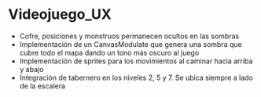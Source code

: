 # Videojuego_UX

* Cofre, posiciones y monstruos permanecen ocultos en las sombras
* Implementación de un CanvasModulate que genera una sombra que cubre todo el mapa dando un tono más oscuro al juego
* Implementación de sprites para los movimientos al caminar hacia arriba y abajo
* Integración de tabernero en los niveles 2, 5 y 7. Se ubica siempre a lado de la escalera
